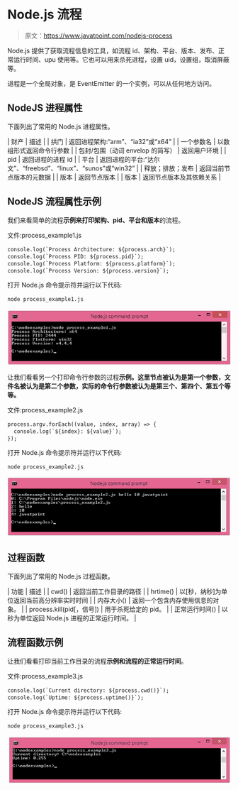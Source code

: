 # Node.js 流程

> 原文：<https://www.javatpoint.com/nodejs-process>

Node.js 提供了获取流程信息的工具，如流程 id、架构、平台、版本、发布、正常运行时间、upu 使用等。它也可以用来杀死进程，设置 uid，设置组，取消屏蔽等。

进程是一个全局对象，是 EventEmitter 的一个实例，可以从任何地方访问。

## NodeJS 进程属性

下面列出了常用的 Node.js 进程属性。

| 财产 | 描述 |
| 拱门 | 返回进程架构:“arm”、“ia32”或“x64” |
| 一个参数名 | 以数组形式返回命令行参数 |
| 包封/包围（动词 envelop 的简写） | 返回用户环境 |
| pid | 返回进程的进程 id |
| 平台 | 返回进程的平台:“达尔文”、“freebsd”、“linux”、“sunos”或“win32” |
| 释放；排放；发布 | 返回当前节点版本的元数据 |
| 版本 | 返回节点版本 |
| 版本 | 返回节点版本及其依赖关系 |

## NodeJS 流程属性示例

我们来看简单的流程**示例来打印架构、pid、平台和版本**的流程。

文件:process_example1.js

```
console.log(`Process Architecture: ${process.arch}`);
console.log(`Process PID: ${process.pid}`);
console.log(`Process Platform: ${process.platform}`);
console.log(`Process Version: ${process.version}`);

```

打开 Node.js 命令提示符并运行以下代码:

```
node process_example1.js

```

![Node.js process example 2](img/7c159e66042a1b94843dcd2a82b632ed.png)

让我们看看另一个打印命令行参数的过程**示例。这里节点被认为是第一个参数，文件名被认为是第二个参数，实际的命令行参数被认为是第三个、第四个、第五个等等。**

文件:process_example2.js

```
process.argv.forEach((value, index, array) => {
  console.log(`${index}: ${value}`);
});

```

打开 Node.js 命令提示符并运行以下代码:

```
node process_example2.js

```

![Node.js process example 2](img/19e3dfa6cade74553b3099961a3f82cc.png)

## 过程函数

下面列出了常用的 Node.js 过程函数。

| 功能 | 描述 |
| cwd() | 返回当前工作目录的路径 |
| hrtime() | 以[秒，纳秒]为单位返回当前高分辨率实时时间 |
| 内存大小() | 返回一个包含内存使用信息的对象。 |
| process.kill(pid[，信号]) | 用于杀死给定的 pid。 |
| 正常运行时间() | 以秒为单位返回 Node.js 进程的正常运行时间。 |

## 流程函数示例

让我们看看打印当前工作目录的流程**示例和流程的正常运行时间**。

文件:process_example3.js

```
console.log(`Current directory: ${process.cwd()}`);
console.log(`Uptime: ${process.uptime()}`);

```

打开 Node.js 命令提示符并运行以下代码:

```
node process_example3.js

```

![Node.js process example 3](img/02d2184a154144a774ac20be93e28a2f.png)